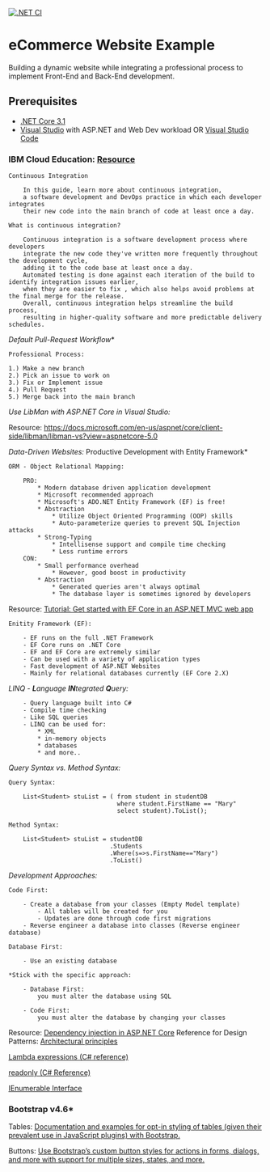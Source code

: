 [![.NET CI](https://github.com/marysaray/eCommerceWebsiteExample/actions/workflows/dotnet.yml/badge.svg)](https://github.com/marysaray/eCommerceWebsiteExample/actions/workflows/dotnet.yml)

# eCommerce Website Example
Building a dynamic website while integrating a professional process to implement Front-End and Back-End development.

## Prerequisites
- [.NET Core 3.1](https://dotnet.microsoft.com/download/visual-studio-sdks)
- [Visual Studio](https://visualstudio.microsoft.com/) with ASP.NET and Web Dev workload
OR [Visual Studio Code](https://code.visualstudio.com/)

### IBM Cloud Education: [Resource](https://www.ibm.com/cloud/learn/continuous-integration#:~:text=The%20following%20are%20a%20few%20of%20the%20most,other%20parts%20of%20the%20software%20More%20items...%20)

    Continuous Integration
    
        In this guide, learn more about continuous integration, 
        a software development and DevOps practice in which each developer integrates
        their new code into the main branch of code at least once a day.

    What is continuous integration?

        Continuous integration is a software development process where developers
        integrate the new code they've written more frequently throughout the development cycle, 
        adding it to the code base at least once a day.
        Automated testing is done against each iteration of the build to identify integration issues earlier, 
        when they are easier to fix , which also helps avoid problems at the final merge for the release. 
        Overall, continuous integration helps streamline the build process,
        resulting in higher-quality software and more predictable delivery schedules.

*Default Pull-Request Workflow**

    Professional Process:
    
    1.) Make a new branch
    2.) Pick an issue to work on
    3.) Fix or Implement issue
    4.) Pull Request
    5.) Merge back into the main branch
    
*Use LibMan with ASP.NET Core in Visual Studio:*

Resource: https://docs.microsoft.com/en-us/aspnet/core/client-side/libman/libman-vs?view=aspnetcore-5.0

*Data-Driven Websites:* Productive Development with Entity Framework*


    ORM - Object Relational Mapping:
    
        PRO:
            * Modern database driven application development
            * Microsoft recommended approach
            * Microsoft's ADO.NET Entity Framework (EF) is free!
            * Abstraction
                * Utilize Object Oriented Programming (OOP) skills
                * Auto-parameterize queries to prevent SQL Injection attacks
            * Strong-Typing
                * Intellisense support and compile time checking
                * Less runtime errors
        CON:
            * Small performance overhead
                * However, good boost in productivity
            * Abstraction
                * Generated queries aren't always optimal
                * The database layer is sometimes ignored by developers
        
            
Resource: [Tutorial: Get started with EF Core in an ASP.NET MVC web app](https://docs.microsoft.com/en-us/aspnet/core/data/ef-mvc/intro?view=aspnetcore-3.1)

    Enitity Framework (EF):
        
        - EF runs on the full .NET Framework
        - EF Core runs on .NET Core
        - EF and EF Core are extremely similar
        - Can be used with a variety of application types 
        - Fast development of ASP.NET Websites
        - Mainly for relational databases currently (EF Core 2.X)
        
*LINQ - **L**anguage **IN**tegrated **Q**uery:*
        
        - Query language built into C#
        - Compile time checking
        - Like SQL queries
        - LINQ can be used for:
            * XML
            * in-memory objects
            * databases
            * and more..
*Query Syntax vs. Method Syntax:*
    
    Query Syntax:
        
        List<Student> stuList = ( from student in studentDB
                                  where student.FirstName == "Mary"
                                  select student).ToList();
                                  
    Method Syntax:
    
        List<Student> stuList = studentDB 
                                .Students
                                .Where(s=>s.FirstName=="Mary")
                                .ToList()
*Development Approaches:*

    Code First:
    
        - Create a database from your classes (Empty Model template)
            - All tables will be created for you
            - Updates are done through code first migrations
        - Reverse engineer a database into classes (Reverse engineer database)
        
    Database First:
    
        - Use an existing database
        
    *Stick with the specific approach:
    
        - Database First:
            you must alter the database using SQL
            
        - Code First: 
            you must alter the database by changing your classes
            
Resource: [Dependency injection in ASP.NET Core](https://docs.microsoft.com/en-us/aspnet/core/fundamentals/dependency-injection?view=aspnetcore-3.1)
Reference for Design Patterns: [Architectural principles](https://docs.microsoft.com/en-us/dotnet/architecture/modern-web-apps-azure/architectural-principles#dependency-inversion)

[Lambda expressions (C# reference)](https://docs.microsoft.com/en-us/dotnet/csharp/language-reference/operators/lambda-expressions)

[readonly (C# Reference)](https://docs.microsoft.com/en-us/dotnet/csharp/language-reference/keywords/readonly)

[IEnumerable<T> Interface](https://docs.microsoft.com/en-us/dotnet/api/system.collections.generic.ienumerable-1?view=net-5.0)
    
### Bootstrap v4.6*
Tables:
[Documentation and examples for opt-in styling of tables (given their prevalent use in JavaScript plugins) with Bootstrap.](https://getbootstrap.com/docs/4.6/content/tables/)

Buttons:
[Use Bootstrap’s custom button styles for actions in forms, dialogs, and more with support for multiple sizes, states, and more.](https://getbootstrap.com/docs/4.6/components/buttons/)
